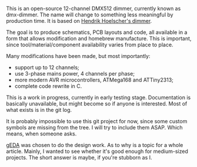 This is an open-source 12-channel DMX512 dimmer, currently known as
dmx-dimmer. The name will change to something less meaningful by
production time. It is based on [Hendrik Hoelscher's dimmer][hoelscher].

The goal is to produce schematics, PCB layouts and code, all available
in a form that allows modification and homebrew manufacture. This is
important, since tool/material/component availability varies from place
to place.

Many modifications have been made, but most importantly:

- support up to 12 channels;
- use 3-phase mains power, 4 channels per phase;
- more modern AVR microcontrollers, ATMega168 and ATTiny2313;
- complete code rewrite in C.

This is a work in progress, currently in early testing stage.
Documentation is basically unavailable, but might become so if anyone is
interested. Most of what exists is in the git log.

It is probably impossible to use this git project for now, since some
custom symbols are missing from the tree. I will try to include them ASAP.
Which means, when someone asks.

[gEDA][geda] was chosen to do the design work. As to why is a topic for a
whole article. Mainly, I wanted to see whether it's good enough for
medium-sized projects. The short answer is maybe, if you're stubborn as I.

[hoelscher]: http://www.hoelscher-hi.de/hendrik/english/dimmer.htm
[geda]: http://www.gpleda.org/index.html

